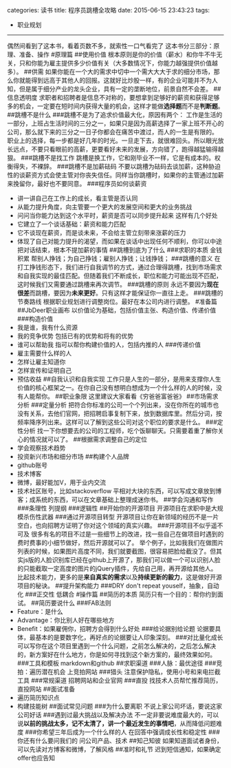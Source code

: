 categories: 读书
title: 程序员跳槽全攻略
date: 2015-06-15 23:43:23
tags: 
- 职业规划
---
偶然间看到了这本书，看着页数不多，就索性一口气看完了
这本书分三部分：原理、准备、操作
#原理篇
##使用价值
根本原则是你的价值（薪水）和你牛不牛无关，只和你能为雇主提供多少价值有关（大多数情况下，你能力越强提供价值越多）。
##供需
如果你能在一个大的需求中切中一个需大大大于求的细分市场，那么你就能得到远高于其他人的回报。这就好比炒股一样，有的企业可能并不为人知，但是属于细分产业的龙头企业，具有一定的垄断地位，前景自然不会差。
##信息透明度
求职者和招聘者是信息不对称的，要想拿到足够好的薪资和获得足够多的机会，一定要在短时间内获得大量的机会，这样才能做**选择题**而不是**判断题**。
##跳槽不是什么
###跳槽不是为了追求价值最大化，原因有两个：
工作是生活的一部分，上班占生活时间的三分之一，如果只是因为高薪选择了一家上班不开心的公司，那么就下来的三分之一日子你都会在痛苦中渡过，而人的一生是有限的。
职业上的选择，每一步都是好几年的时光。一旦走下去，就很难回头。所以眼光放长远点，不要只看眼前的高薪，更要看好未来的发展，方向错了，跑得越猛输得越狠。
###跳槽不是找工作
跳槽是换工作，它和刚毕业不一样，它是有成本的。权衡得失，不裸辞。
###跳槽不是加薪砝码
不要以跳槽为砝码去谈加薪，这种胁迫性的谈薪资方式会使主管对你丧失信任。同样当你跳槽时，如果你的主管通过加薪来挽留你，最好也不要同意。
###程序员如何谈薪资
* 讲一讲自己在工作上的成长，看主管是否认同
* 从能力提升角度，向主管要一个更大的发展空间和更大的业务挑战
* 问问当你能力达到这个水平时，薪资是否可以同步提升起来
这样有几个好处
* 它建立了一个谈话基础：薪资和能力匹配
* 它不谈现在薪资，而是谈未来，不会给主管立刻带来涨薪的压力
* 体现了自己对能力提升的渴望，而如果在谈话中出现任何不顺利，你可以中途把对话结束，根本不提加薪的事情
##跳槽到底为了什么
###求职的本质
金钱积累
帮别人挣钱；为自己挣钱；雇别人挣钱；让钱挣钱；
###跳槽的意义
在打工挣钱形态下，我们进行自我调节的方式，通过合理得跳槽，找到市场需求和自我实现的最佳匹配。但随着我们不断成长，职位和能力可能出现不匹配，这时候我们又需要通过跳槽来再次调节。
###跳槽的原则
永远不要因为**现在很差**而跳槽，要因为**未来更好**。只有这样才能保证你一直往上走。
###跳槽的节奏路线
根据职业规划进行调整岗位。最好在本公司内进行调整。
#准备篇
##JbDeer职业画布
以价值论为基础，包括价值主张、构造价值、传递价值
###构造价值
* 我是谁，我有什么资源
* 我的竞争优势
包括已有的优势和将有的优势
* 谁可以帮助我
指可以帮你构建价值的人，包括内推的人
###传递价值
* 雇主需要什么样的人
* 怎样让雇主知道你
* 怎样宣传和证明自己
* 预估收益
##自我认识和自我实现
工作只是人生的一部分，是用来支撑你人生价值的核心框架之一。在你自己没有想明白想成为一个什么样的人的时候，没有人能帮你。
##职业象限
这里建议大家看看《穷爸爸富爸爸》
##市场需求分析
###定量分析
把符合你标准的公司一个个列出来，没在你所在的城市也没有关系，去他们官网，把招聘启事复制下来，放到数据库里。然后分词，按频率降序列出来。这样可以了解到这些公司对这个职位的要求是什么。
###定性分析
找一下你想要去的公司的工程师，吃个饭聊聊天。只需要着重了解你关心的情况就可以了。
##根据需求调整自己的定位
* 学会观察技术趋势
* 投资新兴市场和细分市场
##构建个人品牌
* github账号
* 技术博客
* 微博，最好能加V，用于业内交流
* 技术社区账号，比如stackoverflow
平相对大块的东西，可以写成文章放到博客；成系统的东西，可以在文章基础上整理成迷你书。
##学会沟通和写作
###条理性
列提纲
###逻辑性
##开始你的开源项目
开源项目在求职中是大规模杀伤性武器
###通过开源项目转型
开源项目让你在新领域的经历不是一片空白，也向招聘方证明了你对这个领域的真实兴趣。
###开源项目不似乎遥不可及
很多有名的项目不过是一些细节上的改进，找一些自己在做项目时遇到的费时费事的小细节做好，然后开源就可以了。
举个例子，比如我我们在做图片列表的时候，如果图片高度不同，我们就要截图，很容易把脸给截没了。但其实js版的人脸识别库已经在github上开源了，那我们可以做一个可以识别人脸的只能截取一定高度的图片的jQuery插件，先给自己用，再开源给其他人。
比起技术能力，更多的是**来自真实的需求**以及**持续更新的毅力**，这是做好开源项目的秘诀。
##提升架构能力
###DRY
don't repeat youself，抽象，自动化
###正交性
低耦合
#操作篇
##简历的本质
简历只有一个目的：帮你约到面试。
##简历要说什么
###FAB法则
* Feature：是什么
* Advantage：你比别人好在哪些地方
* Benefit：如果雇佣你，招聘方会得到什么好处
###给论据别给论题
论据要具体，最基本的是要数字化，再好点的论据要让人印象深刻。
###对比量化成长
可以写你在这个项目里遇到一个什么问题，之前怎么解决的，之后怎么解决的，新方案好在什么地方，你是如何寻找到这个新方案的，最终效果如何。
###工具和模板
markdown和github
##求职渠道
###人脉：最优途径
###竞拍：遍历潜在机会
上竞拍网站
###猎头
注意保护隐私，使用小号和来电拦截工具
###常规渠道
招聘网站和企业官网
###直投
找技术人员帮忙推荐简历，直投网站
##面试准备
* 遍历简历知识点
* 构建技能树
##面试常见问题
###为什么要离职
不说上家公司坏话，要说这家公司好话
###遇到过最大挑战以及解决办法
不一定非要说难度最大的，可以说**以前的挑战太多，记不太清了，讲一个最近发生的事情吧**，从而降低问题难度
###你希望三年后成为一个什么样的人
在回答中强调成长性和稳定性
###你还有什么要问我们的
问公司产品、技术
##知己知彼
如果知道面试者身份，可以先读对方博客和微博，了解风格
##准时和礼节
迟到短信通知，如果确定offer也应告知
